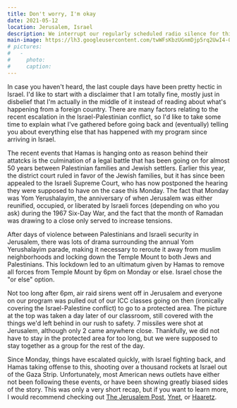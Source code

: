```yaml
---
title: Don't worry, I'm okay
date: 2021-05-12
location: Jerusalem, Israel
description: We interrupt our regularly scheduled radio silence for this short update on current events
main-image: https://lh3.googleusercontent.com/twWFsKbzUGnmDjp5rq2UwI4-O0qdlOFRy3khDmjl9v92n7MKYFMACT3GtWKcI12JCsm8P1GEn4ZPQhXB6ez4E7EeptNNlzqtU_PZYSrAGIVKCyNtTvn65N5nHGCocMJTEyhpqSHRSw=w2400
# pictures:
#   - 
#     photo:
#     caption:
---
```


In case you haven't heard, the last couple days have been pretty hectic in Israel. I'd like to start with a disclaimer that I am totally fine, mostly just in disbelief that I'm actually in the middle of it instead of reading about what's happening from a foreign country. There are many factors relating to the recent escalation in the Israel-Palestinian conflict, so I'd like to take some time to explain what I've gathered before going back and (eventually) telling you about everything else that has happened with my program since arriving in Israel.

The recent events that Hamas is hanging onto as reason behind their attatcks is the culmination of a legal battle that has been going on for almost 50 years between Palestinian families and Jewish settlers. Earlier this year, the district court ruled in favor of the Jewish families, but it has since been appealed to the Israeli Supreme Court, who has now postponed the hearing they were supposed to have on the case this Monday. The fact that Monday was Yom Yerushalayim, the anniversary of when Jerusalem was either reunified, occupied, or liberated by Israeli forces (depending on who you ask) during the 1967 Six-Day War, and the fact that the month of Ramadan was drawing to a close only served to increase tensions.

After days of violence between Palestinians and Israeli security in Jerusalem, there was lots of drama surrounding the annual Yom Yerushalayim parade, making it necessary to reroute it away from muslim neighborhoods and locking down the Temple Mount to both Jews and Palestinians. This lockdown led to an ultimatum given by Hamas to remove all forces from Temple Mount by 6pm on Monday or else. Israel chose the "or else" option.

Not too long after 6pm, air raid sirens went off in Jerusalem and everyone on our program was pulled out of our ICC classes going on then (ironically covering the Israel-Palestine conflict) to go to a protected area. The picture at the top was taken a day later of our classroom, still covered with the things we'd left behind in our rush to safety. 7 missiles were shot at Jerusalem, although only 2 came anywhere close. Thankfully, we did not have to stay in the protected area for too long, but we were supposed to stay together as a group for the rest of the day.

Since Monday, things have escalated quickly, with Israel fighting back, and Hamas taking offense to this, shooting over a thousand rockets at Israel out of the Gaza Strip. Unfortunately, most American news outlets have either not been following these events, or have been showing greatly biased sides of the story. This was only a very short recap, but if you want to learn more, I would recommend checking out [The Jerusalem Post](https://www.jpost.com/), [Ynet](https://www.ynetnews.com/category/3083), or [Haaretz](https://www.haaretz.com/).